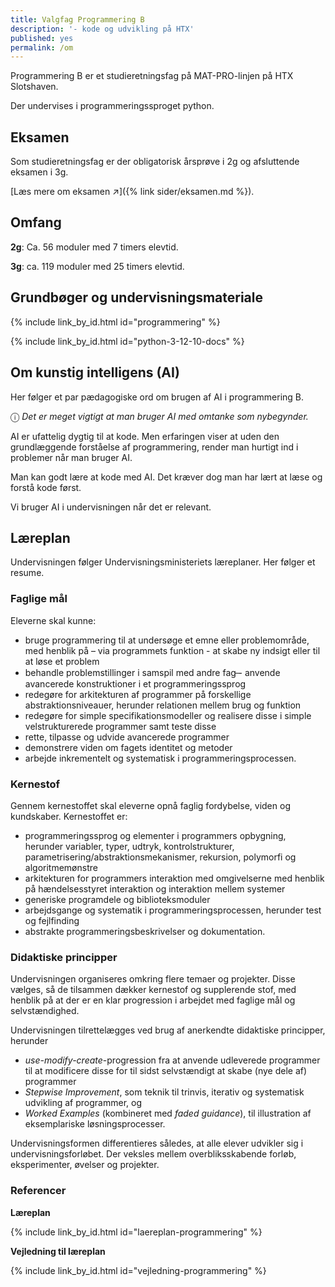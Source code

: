 ```yaml
---
title: Valgfag Programmering B
description: '- kode og udvikling på HTX'
published: yes
permalink: /om
---
```

Programmering B er et studieretningsfag på MAT-PRO-linjen på HTX Slotshaven.

Der undervises i programmeringssproget python.

## Eksamen
Som studieretningsfag er der obligatorisk årsprøve i 2g og afsluttende eksamen i 3g.

[Læs mere om eksamen ↗️]({% link sider/eksamen.md %}).

## Omfang
**2g**: Ca. 56 moduler med 7 timers elevtid.

**3g**: ca. 119 moduler med 25 timers elevtid.

## Grundbøger og undervisningsmateriale
{% include link_by_id.html id="programmering" %}

{% include link_by_id.html id="python-3-12-10-docs" %}

## Om kunstig intelligens (AI)
Her følger et par pædagogiske ord om brugen af AI i programmering B.

&#x24D8; _Det er meget vigtigt at man bruger AI med omtanke som nybegynder._

AI er ufattelig dygtig til at kode. Men erfaringen viser at uden den grundlæggende forståelse af programmering, render man hurtigt ind i problemer når man bruger AI.

Man kan godt lære at kode med AI. Det kræver dog man har lært at læse og forstå kode først.

Vi bruger AI i undervisningen når det er relevant.

## Læreplan
Undervisningen følger Undervisningsministeriets læreplaner. Her følger et resume.

### Faglige mål
Eleverne skal kunne:

- bruge programmering til at undersøge et emne eller problemområde, med henblik på – via programmets funktion - at skabe
ny indsigt eller til at løse et problem
- behandle problemstillinger i samspil med andre fag
̶- anvende avancerede konstruktioner i et programmeringssprog
- redegøre for arkitekturen af programmer på forskellige abstraktionsniveauer, herunder relationen mellem brug og funktion
- redegøre for simple specifikationsmodeller og realisere disse i simple velstrukturerede programmer samt teste disse
- rette, tilpasse og udvide avancerede programmer
- demonstrere viden om fagets identitet og metoder
- arbejde inkrementelt og systematisk i programmeringsprocessen.

### Kernestof
Gennem kernestoffet skal eleverne opnå faglig fordybelse, viden og kundskaber.
Kernestoffet er:
- programmeringssprog og elementer i programmers opbygning, herunder variabler, typer, udtryk, kontrolstrukturer,
parametrisering/abstraktionsmekanismer, rekursion, polymorfi og algoritmemønstre
- arkitekturen for programmers interaktion med omgivelserne med henblik på hændelsesstyret interaktion og interaktion
mellem systemer
- generiske programdele og biblioteksmoduler
- arbejdsgange og systematik i programmeringsprocessen, herunder test og fejlfinding
- abstrakte programmeringsbeskrivelser og dokumentation.

### Didaktiske principper
Undervisningen organiseres omkring flere temaer og projekter. Disse vælges, så de tilsammen dækker kernestof og
supplerende stof, med henblik på at der er en klar progression i arbejdet med faglige mål og selvstændighed.

Undervisningen tilrettelægges ved brug af anerkendte didaktiske principper, herunder
- _use-modify-create_-progression fra at anvende udleverede programmer til at modificere disse for til sidst selvstændigt at skabe (nye dele af) programmer
- _Stepwise Improvement_, som teknik til trinvis, iterativ og systematisk udvikling af programmer, og
- _Worked Examples_ (kombineret med _faded guidance_), til illustration af eksemplariske løsningsprocesser.

Undervisningsformen differentieres således, at alle elever udvikler sig i undervisningsforløbet. Der veksles mellem overbliksskabende forløb, eksperimenter, øvelser og projekter.

### Referencer
**Læreplan**

{% include link_by_id.html id="laereplan-programmering" %}

**Vejledning til læreplan**

{% include link_by_id.html id="vejledning-programmering" %}


